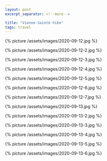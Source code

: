 ```yaml
---
layout: post
excerpt_separator: <!--more-->

title: "Vienne-Sainté hike"
tags: travel
---
```


{% picture /assets/images/2020-09-12.jpg %}

{% picture /assets/images/2020-09-12-2.jpg %}

{% picture /assets/images/2020-09-12-3.jpg %}

{% picture /assets/images/2020-09-12-4.jpg %}

{% picture /assets/images/2020-09-12-5.jpg %}

{% picture /assets/images/2020-09-12-6.jpg %}

{% picture /assets/images/2020-09-12-7.jpg %}

{% picture /assets/images/2020-09-13.jpg %}

{% picture /assets/images/2020-09-13-2.jpg %}

{% picture /assets/images/2020-09-13-3.jpg %}

{% picture /assets/images/2020-09-13-4.jpg %}

{% picture /assets/images/2020-09-13-5.jpg %}

{% picture /assets/images/2020-09-13-6.jpg %}
<!--more-->
